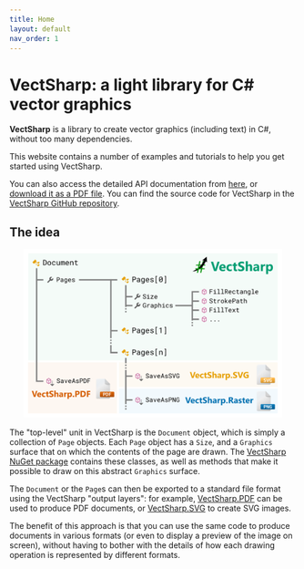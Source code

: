 ```yaml
---
title: Home
layout: default
nav_order: 1
---
```


# VectSharp: a light library for C# vector graphics

**VectSharp** is a library to create vector graphics (including text) in C#, without too many dependencies.

This website contains a number of examples and tutorials to help you get started using VectSharp.

You can also access the detailed API documentation from [here](api/), or [download it as a PDF file](api/VectSharp.pdf). You can find the source code for VectSharp in the [VectSharp GitHub repository](https://github.com/arklumpus/VectSharp).

## The idea

<p style="text-align: center">
    <img src="assets/images/Idea_notext.svg" style="width: 90%">
</p>

The "top-level" unit in VectSharp is the `Document` object, which is simply a collection of `Page` objects. Each `Page` object has a `Size`, and a `Graphics` surface that on which the contents of the page are drawn. The [VectSharp NuGet package](https://www.nuget.org/packages/VectSharp/) contains these classes, as well as methods that make it possible to draw on this abstract `Graphics` surface.

The `Document` or the `Page`s can then be exported to a standard file format using the VectSharp "output layers": for example, [VectSharp.PDF](https://www.nuget.org/packages/VectSharp.PDF/) can be used to produce PDF documents, or [VectSharp.SVG](https://www.nuget.org/packages/VectSharp.SVG/) to create SVG images.

The benefit of this approach is that you can use the same code to produce documents in various formats (or even to display a preview of the image on screen), without having to bother with the details of how each drawing operation is represented by different formats.
